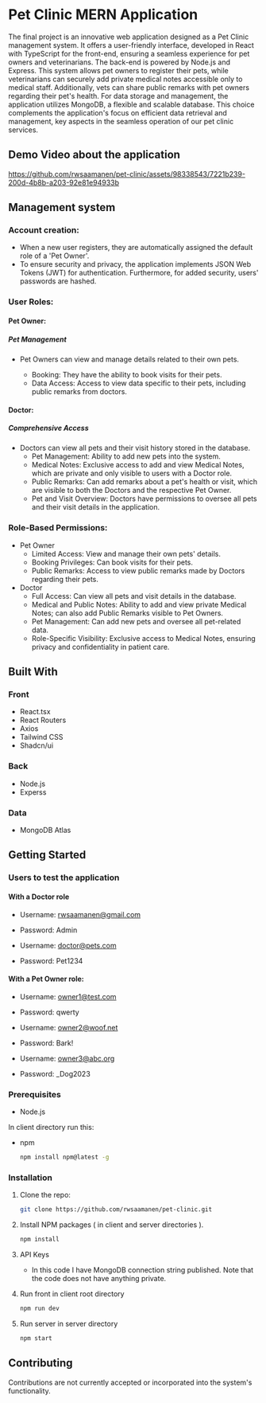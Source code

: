 ﻿# Pet Clinic MERN Application

The final project is an innovative web application designed as a Pet Clinic management system. It offers a user-friendly interface, developed in React with TypeScript for the front-end, ensuring a seamless experience for pet owners and veterinarians. The back-end is powered by Node.js and Express. This system allows pet owners to register their pets, while veterinarians can securely add private medical notes accessible only to medical staff. Additionally, vets can share public remarks with pet owners regarding their pet's health. For data storage and management, the application utilizes MongoDB, a flexible and scalable database. This choice complements the application's focus on efficient data retrieval and management, key aspects in the seamless operation of our pet clinic services.

## Demo Video about the application

https://github.com/rwsaamanen/pet-clinic/assets/98338543/7221b239-200d-4b8b-a203-92e81e94933b


## Management system

### Account creation:

* When a new user registers, they are automatically assigned the default role of a 'Pet Owner'.
* To ensure security and privacy, the application implements JSON Web Tokens (JWT) for authentication. Furthermore, for added security, users' passwords are hashed.

### User Roles:

#### Pet Owner:

##### Pet Management

* Pet Owners can view and manage details related to their own pets.

    * Booking: They have the ability to book visits for their pets.
    * Data Access: Access to view data specific to their pets, including public remarks from doctors.

#### Doctor:

##### Comprehensive Access

* Doctors can view all pets and their visit history stored in the database.
    * Pet Management: Ability to add new pets into the system.
    * Medical Notes: Exclusive access to add and view Medical Notes, which are private and only visible to users with a Doctor role.
    * Public Remarks: Can add remarks about a pet's health or visit, which are visible to both the Doctors and the respective Pet Owner.
    * Pet and Visit Overview: Doctors have permissions to oversee all pets and their visit details in the application.

### Role-Based Permissions:

* Pet Owner 
    * Limited Access: View and manage their own pets' details.
    * Booking Privileges: Can book visits for their pets.
    * Public Remarks: Access to view public remarks made by Doctors regarding their pets.
* Doctor
    * Full Access: Can view all pets and visit details in the database.
    * Medical and Public Notes: Ability to add and view private Medical Notes; can also add Public Remarks visible to Pet Owners.
    * Pet Management: Can add new pets and oversee all pet-related data.
    * Role-Specific Visibility: Exclusive access to Medical Notes, ensuring privacy and confidentiality in patient care.



## Built With

### Front

* React.tsx
* React Routers
* Axios
* Tailwind CSS
* Shadcn/ui

### Back

* Node.js
* Experss

### Data
* MongoDB Atlas


## Getting Started

### Users to test the application

#### With a Doctor role

* Username: rwsaamanen@gmail.com
* Password: Admin

* Username: doctor@pets.com
* Password: Pet1234

#### With a Pet Owner role:

* Username: owner1@test.com
* Password: qwerty

* Username: owner2@woof.net
* Password: Bark!

* Username: owner3@abc.org
* Password: _Dog2023

### Prerequisites

* Node.js

In client directory run this:

* npm
  ```sh
  npm install npm@latest -g
  ```

### Installation

1. Clone the repo:
   ```sh
   git clone https://github.com/rwsaamanen/pet-clinic.git
   ```
3. Install NPM packages ( in client and server directories ).
   ```sh
   npm install
   ```
4. API Keys

    * In this code I have MongoDB connection string published. Note that the code does not have anything private.

5. Run front in client root directory
   ```sh
   npm run dev
   ```
6. Run server in server directory
   ```sh
   npm start
   ```



## Contributing

Contributions are not currently accepted or incorporated into the system's functionality.

